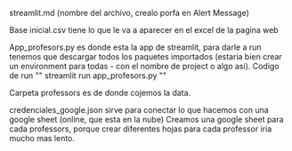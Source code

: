 streamlit.md (nombre del archivo, crealo porfa en Alert Message)

Base inicial.csv tiene lo que le va a aparecer en el excel de la pagina web

App_profesors.py es donde esta la app de streamlit, para darle a run tenemos que descargar todos los paquetes importados (estaria bien crear un environment para todas - con el nombre de project o algo asi). Codigo de run
""
streamlit run app_profesors.py
""

Carpeta professors es de donde cojemos la data.

credenciales_google.json sirve para conectar lo que hacemos con una google sheet (online, que esta en la nube)
Creamos una google sheet para cada professors, porque crear diferentes hojas para cada professor iria mucho mas lento.